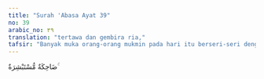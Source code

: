 ```yaml
---
title: "Surah 'Abasa Ayat 39"
no: 39
arabic_no: ٣٩
translation: "tertawa dan gembira ria,"
tafsir: "Banyak muka orang-orang mukmin pada hari itu berseri-seri dengan penuh kegembiraan karena mereka dapat menyaksikan sendiri apa yang dijanjikan oleh Allah kepada orang-orang yang beriman ternyata semuanya dapat terlaksana dengan penuh kebahagiaan. Mereka tertawa dan bergembira."
---
```

ضَاحِكَةٌ مُّسْتَبْشِرَةٌ ۚ